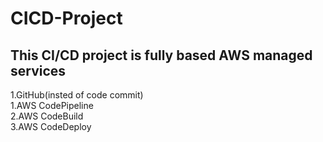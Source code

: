 # CICD-Project
## This CI/CD project is fully based AWS managed services  
1.GitHub(insted of code commit)  
1.AWS CodePipeline  
2.AWS CodeBuild  
3.AWS CodeDeploy  

